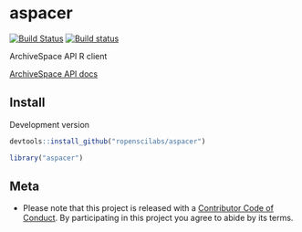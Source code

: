 aspacer
=======



[![Build Status](https://travis-ci.org/ropenscilabs/aspacer.svg?branch=master)](https://travis-ci.org/ropenscilabs/aspacer)
[![Build status](https://ci.appveyor.com/api/projects/status/713m66e8lxra8t7u?svg=true)](https://ci.appveyor.com/project/sckott/aspacer)

ArchiveSpace API R client

[ArchiveSpace API docs](https://github.com/archivesspace/archivesspace/blob/4c26d82b1b0e343b7e1aea86a11913dcf6ff5b6f/docs/slate/source/index.md)

## Install

Development version


```r
devtools::install_github("ropenscilabs/aspacer")
```


```r
library("aspacer")
```

## Meta

* Please note that this project is released with a [Contributor Code of Conduct](CONDUCT.md). By participating in this project you agree to abide by its terms.
